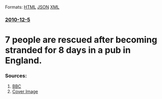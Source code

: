 
Formats: [HTML](/news/2010/12/5/7-people-are-rescued-after-becoming-stranded-for-8-days-in-a-pub-in-england.html)  [JSON](/news/2010/12/5/7-people-are-rescued-after-becoming-stranded-for-8-days-in-a-pub-in-england.json)  [XML](/news/2010/12/5/7-people-are-rescued-after-becoming-stranded-for-8-days-in-a-pub-in-england.xml)  

### [2010-12-5](/news/2010/12/5/index.md)

##### 
# 7 people are rescued after becoming stranded for 8 days in a pub in England. 




### Sources:

1. [BBC](http://www.bbc.co.uk/news/uk-england-york-north-yorkshire-11921396)
1. [Cover Image](http://www.bbc.co.uk/news/special/2015/newsspec_10857/bbc_news_logo.png?cb=1)
